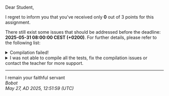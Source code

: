 Dear Student,

I regret to inform you that you've received only **0** out of 3 points for this assignment.

There still exist some issues that should be addressed before the deadline: **2025-05-31 08:00:00 CEST (+0200)**. For further details, please refer to the following list:

<details><summary>Compilation failed!</summary>##&nbsp;details&nbsp;(tip&nbsp;read&nbsp;from&nbsp;top&nbsp;to&nbsp;end):<br>```[&nbsp;11%]&nbsp;Building&nbsp;CXX&nbsp;object&nbsp;unit_tests/lib/googletest/CMakeFiles/gtest.dir/src/gtest-all.cc.o<br>[&nbsp;22%]&nbsp;Linking&nbsp;CXX&nbsp;static&nbsp;library&nbsp;../../../lib/libgtest.a<br>[&nbsp;22%]&nbsp;Built&nbsp;target&nbsp;gtest<br>[&nbsp;33%]&nbsp;Building&nbsp;CXX&nbsp;object&nbsp;unit_tests/lib/googletest/CMakeFiles/gtest_main.dir/src/gtest_main.cc.o<br>[&nbsp;44%]&nbsp;Linking&nbsp;CXX&nbsp;static&nbsp;library&nbsp;../../../lib/libgtest_main.a<br>[&nbsp;44%]&nbsp;Built&nbsp;target&nbsp;gtest_main<br>[&nbsp;55%]&nbsp;Building&nbsp;CXX&nbsp;object&nbsp;unit_tests/CMakeFiles/unit_tests.dir/__/object.cpp.o<br>[&nbsp;66%]&nbsp;Building&nbsp;CXX&nbsp;object&nbsp;unit_tests/CMakeFiles/unit_tests.dir/objectUniqueListTest.cpp.o<br>[&nbsp;77%]&nbsp;Building&nbsp;CXX&nbsp;object&nbsp;unit_tests/CMakeFiles/unit_tests.dir/__/objectlist.cpp.o<br>[&nbsp;88%]&nbsp;Building&nbsp;CXX&nbsp;object&nbsp;unit_tests/CMakeFiles/unit_tests.dir/__/stringObject.cpp.o<br>In&nbsp;file&nbsp;included&nbsp;from&nbsp;/tmp/tmpk4x699l0/student/objectlist.cpp:4:<br>/tmp/tmpk4x699l0/student/objectlist.h:&nbsp;In&nbsp;member&nbsp;function&nbsp;‘ObjectList::iterator&&nbsp;ObjectList::iterator::operator++(int)’:<br>/tmp/tmpk4x699l0/student/objectlist.h:60:20:&nbsp;error:&nbsp;cannot&nbsp;bind&nbsp;non-const&nbsp;lvalue&nbsp;reference&nbsp;of&nbsp;type&nbsp;‘ObjectList::iterator&’&nbsp;to&nbsp;an&nbsp;rvalue&nbsp;of&nbsp;type&nbsp;‘ObjectList::iterator’<br>&nbsp;&nbsp;&nbsp;60&nbsp;|&nbsp;&nbsp;&nbsp;&nbsp;&nbsp;&nbsp;&nbsp;&nbsp;&nbsp;&nbsp;&nbsp;&nbsp;&nbsp;return&nbsp;tmp;<br>&nbsp;&nbsp;&nbsp;&nbsp;&nbsp;&nbsp;|&nbsp;&nbsp;&nbsp;&nbsp;&nbsp;&nbsp;&nbsp;&nbsp;&nbsp;&nbsp;&nbsp;&nbsp;&nbsp;&nbsp;&nbsp;&nbsp;&nbsp;&nbsp;&nbsp;&nbsp;^~~<br>make[3]:&nbsp;***&nbsp;[unit_tests/CMakeFiles/unit_tests.dir/build.make:104:&nbsp;unit_tests/CMakeFiles/unit_tests.dir/__/objectlist.cpp.o]&nbsp;Error&nbsp;1<br>make[3]:&nbsp;***&nbsp;Waiting&nbsp;for&nbsp;unfinished&nbsp;jobs....<br>In&nbsp;file&nbsp;included&nbsp;from&nbsp;/tmp/tmpk4x699l0/student/unit_tests/objectUniqueListTest.cpp:8:<br>/tmp/tmpk4x699l0/student/unit_tests/../objectlist.h:&nbsp;In&nbsp;member&nbsp;function&nbsp;‘ObjectList::iterator&&nbsp;ObjectList::iterator::operator++(int)’:<br>/tmp/tmpk4x699l0/student/unit_tests/../objectlist.h:60:20:&nbsp;error:&nbsp;cannot&nbsp;bind&nbsp;non-const&nbsp;lvalue&nbsp;reference&nbsp;of&nbsp;type&nbsp;‘ObjectList::iterator&’&nbsp;to&nbsp;an&nbsp;rvalue&nbsp;of&nbsp;type&nbsp;‘ObjectList::iterator’<br>&nbsp;&nbsp;&nbsp;60&nbsp;|&nbsp;&nbsp;&nbsp;&nbsp;&nbsp;&nbsp;&nbsp;&nbsp;&nbsp;&nbsp;&nbsp;&nbsp;&nbsp;return&nbsp;tmp;<br>&nbsp;&nbsp;&nbsp;&nbsp;&nbsp;&nbsp;|&nbsp;&nbsp;&nbsp;&nbsp;&nbsp;&nbsp;&nbsp;&nbsp;&nbsp;&nbsp;&nbsp;&nbsp;&nbsp;&nbsp;&nbsp;&nbsp;&nbsp;&nbsp;&nbsp;&nbsp;^~~<br>/tmp/tmpk4x699l0/student/unit_tests/objectUniqueListTest.cpp:&nbsp;In&nbsp;member&nbsp;function&nbsp;‘virtual&nbsp;void&nbsp;ObjectListTester_moveConstructorImplemented_expectedAllElementsMovedToOrderContainer_Test::TestBody()’:<br>/tmp/tmpk4x699l0/student/unit_tests/objectUniqueListTest.cpp:364:22:&nbsp;warning:&nbsp;unused&nbsp;variable&nbsp;‘objects2Add’&nbsp;[-Wunused-variable]<br>&nbsp;&nbsp;364&nbsp;|&nbsp;&nbsp;&nbsp;&nbsp;&nbsp;constexpr&nbsp;size_t&nbsp;objects2Add&nbsp;=&nbsp;10;<br>&nbsp;&nbsp;&nbsp;&nbsp;&nbsp;&nbsp;|&nbsp;&nbsp;&nbsp;&nbsp;&nbsp;&nbsp;&nbsp;&nbsp;&nbsp;&nbsp;&nbsp;&nbsp;&nbsp;&nbsp;&nbsp;&nbsp;&nbsp;&nbsp;&nbsp;&nbsp;&nbsp;&nbsp;^~~~~~~~~~~<br>/tmp/tmpk4x699l0/student/unit_tests/objectUniqueListTest.cpp:&nbsp;In&nbsp;member&nbsp;function&nbsp;‘virtual&nbsp;void&nbsp;ObjectListTester_assignmentOperatorCopying_expectedNewValues_Test::TestBody()’:<br>/tmp/tmpk4x699l0/student/unit_tests/objectUniqueListTest.cpp:395:22:&nbsp;warning:&nbsp;unused&nbsp;variable&nbsp;‘objects2Add1’&nbsp;[-Wunused-variable]<br>&nbsp;&nbsp;395&nbsp;|&nbsp;&nbsp;&nbsp;&nbsp;&nbsp;constexpr&nbsp;size_t&nbsp;objects2Add1&nbsp;=&nbsp;10,&nbsp;objects2Add2&nbsp;=&nbsp;3;<br>&nbsp;&nbsp;&nbsp;&nbsp;&nbsp;&nbsp;|&nbsp;&nbsp;&nbsp;&nbsp;&nbsp;&nbsp;&nbsp;&nbsp;&nbsp;&nbsp;&nbsp;&nbsp;&nbsp;&nbsp;&nbsp;&nbsp;&nbsp;&nbsp;&nbsp;&nbsp;&nbsp;&nbsp;^~~~~~~~~~~~<br>/tmp/tmpk4x699l0/student/unit_tests/objectUniqueListTest.cpp:395:41:&nbsp;warning:&nbsp;unused&nbsp;variable&nbsp;‘objects2Add2’&nbsp;[-Wunused-variable]<br>&nbsp;&nbsp;395&nbsp;|&nbsp;&nbsp;&nbsp;&nbsp;&nbsp;constexpr&nbsp;size_t&nbsp;objects2Add1&nbsp;=&nbsp;10,&nbsp;objects2Add2&nbsp;=&nbsp;3;<br>&nbsp;&nbsp;&nbsp;&nbsp;&nbsp;&nbsp;|&nbsp;&nbsp;&nbsp;&nbsp;&nbsp;&nbsp;&nbsp;&nbsp;&nbsp;&nbsp;&nbsp;&nbsp;&nbsp;&nbsp;&nbsp;&nbsp;&nbsp;&nbsp;&nbsp;&nbsp;&nbsp;&nbsp;&nbsp;&nbsp;&nbsp;&nbsp;&nbsp;&nbsp;&nbsp;&nbsp;&nbsp;&nbsp;&nbsp;&nbsp;&nbsp;&nbsp;&nbsp;&nbsp;&nbsp;&nbsp;&nbsp;^~~~~~~~~~~~<br>/tmp/tmpk4x699l0/student/unit_tests/objectUniqueListTest.cpp:&nbsp;In&nbsp;member&nbsp;function&nbsp;‘virtual&nbsp;void&nbsp;ObjectListTester_assignmentOperatorMoving_expectedAllElementsMoved_Test::TestBody()’:<br>/tmp/tmpk4x699l0/student/unit_tests/objectUniqueListTest.cpp:468:22:&nbsp;warning:&nbsp;unused&nbsp;variable&nbsp;‘objects2Add1’&nbsp;[-Wunused-variable]<br>&nbsp;&nbsp;468&nbsp;|&nbsp;&nbsp;&nbsp;&nbsp;&nbsp;constexpr&nbsp;size_t&nbsp;objects2Add1&nbsp;=&nbsp;10,&nbsp;objects2Add2&nbsp;=&nbsp;3;<br>&nbsp;&nbsp;&nbsp;&nbsp;&nbsp;&nbsp;|&nbsp;&nbsp;&nbsp;&nbsp;&nbsp;&nbsp;&nbsp;&nbsp;&nbsp;&nbsp;&nbsp;&nbsp;&nbsp;&nbsp;&nbsp;&nbsp;&nbsp;&nbsp;&nbsp;&nbsp;&nbsp;&nbsp;^~~~~~~~~~~~<br>/tmp/tmpk4x699l0/student/unit_tests/objectUniqueListTest.cpp:468:41:&nbsp;warning:&nbsp;unused&nbsp;variable&nbsp;‘objects2Add2’&nbsp;[-Wunused-variable]<br>&nbsp;&nbsp;468&nbsp;|&nbsp;&nbsp;&nbsp;&nbsp;&nbsp;constexpr&nbsp;size_t&nbsp;objects2Add1&nbsp;=&nbsp;10,&nbsp;objects2Add2&nbsp;=&nbsp;3;<br>&nbsp;&nbsp;&nbsp;&nbsp;&nbsp;&nbsp;|&nbsp;&nbsp;&nbsp;&nbsp;&nbsp;&nbsp;&nbsp;&nbsp;&nbsp;&nbsp;&nbsp;&nbsp;&nbsp;&nbsp;&nbsp;&nbsp;&nbsp;&nbsp;&nbsp;&nbsp;&nbsp;&nbsp;&nbsp;&nbsp;&nbsp;&nbsp;&nbsp;&nbsp;&nbsp;&nbsp;&nbsp;&nbsp;&nbsp;&nbsp;&nbsp;&nbsp;&nbsp;&nbsp;&nbsp;&nbsp;&nbsp;^~~~~~~~~~~~<br>make[3]:&nbsp;***&nbsp;[unit_tests/CMakeFiles/unit_tests.dir/build.make:76:&nbsp;unit_tests/CMakeFiles/unit_tests.dir/objectUniqueListTest.cpp.o]&nbsp;Error&nbsp;1<br>make[2]:&nbsp;***&nbsp;[CMakeFiles/Makefile2:473:&nbsp;unit_tests/CMakeFiles/unit_tests.dir/all]&nbsp;Error&nbsp;2<br>make[1]:&nbsp;***&nbsp;[CMakeFiles/Makefile2:480:&nbsp;unit_tests/CMakeFiles/unit_tests.dir/rule]&nbsp;Error&nbsp;2<br>make:&nbsp;***&nbsp;[Makefile:312:&nbsp;unit_tests]&nbsp;Error&nbsp;2<br>```</details>
<details><summary>I was not able to compile all the tests, fix the compilation issues or contact the teacher for more support.</summary></details>

-----------
I remain your faithful servant\
_Bobot_\
_May 27, AD 2025, 12:51:59 (UTC)_